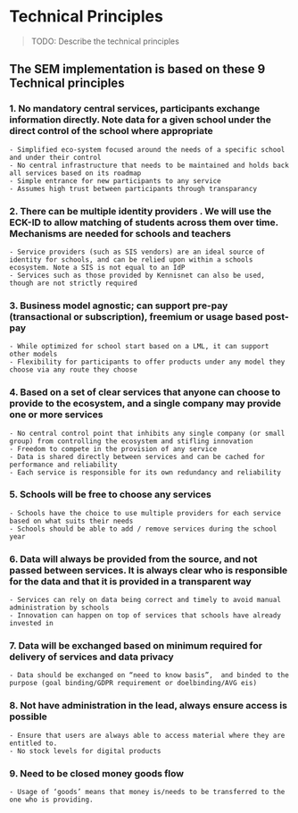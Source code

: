 # Technical Principles

>TODO: Describe the technical principles

## The SEM implementation is based on these 9 Technical principles


### 1. No mandatory central services, participants exchange information directly. Note data for a given school under the direct control of the school where appropriate
    - Simplified eco-system focused around the needs of a specific school and under their control
    - No central infrastructure that needs to be maintained and holds back all services based on its roadmap   
    - Simple entrance for new participants to any service 
    - Assumes high trust between participants through transparancy
    
### 2. There can be multiple identity providers . We will use the ECK-ID to allow matching of students across them over time. Mechanisms are needed for schools and teachers	
    - Service providers (such as SIS vendors) are an ideal source of identity for schools, and can be relied upon within a schools ecosystem. Note a SIS is not equal to an IdP
    - Services such as those provided by Kennisnet can also be used, though are not strictly required
    
### 3. Business model agnostic; can support pre-pay (transactional or subscription), freemium or usage based post-pay
    - While optimized for school start based on a LML, it can support other models
    - Flexibility for participants to offer products under any model they choose via any route they choose
    
### 4. Based on a set of clear services that anyone can choose to provide to the ecosystem, and a single company may provide one or more services
    - No central control point that inhibits any single company (or small group) from controlling the ecosystem and stifling innovation
    - Freedom to compete in the provision of any service
    - Data is shared directly between services and can be cached for performance and reliability
    - Each service is responsible for its own redundancy and reliability
    
### 5. Schools will be free to choose any services
    - Schools have the choice to use multiple providers for each service based on what suits their needs
    - Schools should be able to add / remove services during the school year
    
### 6. Data will always be provided from the source, and not passed between services. It is always clear who is responsible for the data and that it is provided in a transparent way
    - Services can rely on data being correct and timely to avoid manual administration by schools
    - Innovation can happen on top of services that schools have already invested in
    
### 7. Data will be exchanged based on minimum required for delivery of services and data privacy
    - Data should be exchanged on “need to know basis”,  and binded to the purpose (goal binding/GDPR requirement or doelbinding/AVG eis)

### 8. Not have administration in the lead, always ensure access is possible
    - Ensure that users are always able to access material where they are entitled to.
    - No stock levels for digital products
    
### 9. Need to be closed money goods flow
    - Usage of ‘goods’ means that money is/needs to be transferred to the one who is providing.
